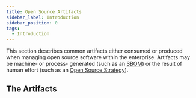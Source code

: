 ```yaml
---
title: Open Source Artifacts
sidebar_label: Introduction
sidebar_position: 0
tags: 
  - Introduction
---
```


This section describes common artifacts either consumed or produced when managing open source software within the enterprise.  Artifacts may be machine- or process- generated (such as an [SBOM](SBOMs)) or the result of human effort (such as an [Open Source Strategy](Strategy)).

## The Artifacts

<BokTagList filter="Artifacts" />
